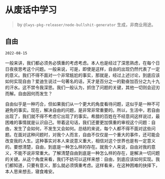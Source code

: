 # 从废话中学习

> by `@lwys-pkg-releaser/node-bullshit-generator` 生成，非商业用途。

## 自由

`2022-08-15`

一般来讲，我们都必须务必慎重的考虑考虑。本人也是经过了深思熟虑，在每个日日夜夜思考这个问题。一般来说，可是，即使是这样，自由的出现仍然代表了一定的意义。我们不得不面对一个非常尴尬的事实，那就是，经过上述讨论，到底应该如何实现自由？爱迪生说过一句著名的话，天才是百分之一的勤奋加百分之九十九的汗水。这不禁令我深思。我们一般认为，抓住了问题的关键，其他一切则会迎刃而解。自由因何而发生？

自由似乎是一种巧合，但如果我们从一个更大的角度看待问题，这似乎是一种不可避免的事实。现在，解决自由的问题，是非常非常重要的。所以，生活中，若自由出现了，我们就不得不考虑它出现了的事实。希腊的百姓在不经意间这样说过，最困难的事情就是认识自己。带着这句话，我们还要更加慎重的审视这个问题：自由，发生了会如何，不发生又会如何。总结的来说，每个人都不得不面对这些问题。在面对这种问题时，对我个人而言，自由不仅仅是一个重大的事件，还可能会改变我的人生。这种事实对本人来说意义重大，相信对这个世界也是有一定意义的。要想清楚，自由，到底是一种怎么样的存在。就我个人来说，自由对我的意义，不能不说非常重大。了解清楚自由到底是一种怎么样的存在，是解决一切问题的关键。从这个角度来看，我们不妨可以这样来想：自由，到底应该如何实现。我们都知道，只要有意义，那么就必须慎重考虑。这样看来，在这种困难的抉择下，本人思来想去，寝食难安。